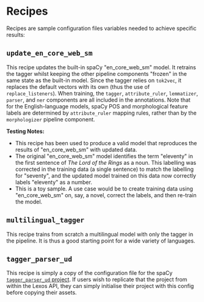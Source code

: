 # Recipes

Recipes are sample configuration files variables needed to achieve specific results:

## `update_en_core_web_sm`

This recipe updates the built-in spaCy "en_core_web_sm" model. It retrains the tagger whilst keeping the other pipeline components "frozen" in the same state as the built-in model. Since the tagger relies on `tok2vec`, it replaces the default vectors with its own (thus the use of `replace_listeners`). When training, the `tagger`, `attribute_ruler`, `lemmatizer`, `parser`, and `ner` components are all included in the annotations. Note that for the English-language models, spaCy POS and morphological feature labels are determined by `attribute_ruler` mapping rules, rather than by the `morphologizer` pipeline component.

**Testing Notes:**

- This recipe has been used to produce a valid model that reproduces the results of "en_core_web_sm" with updated data.
- The original "en_core_web_sm" model identifies the term "eleventy" in the first sentence of _The Lord of the Rings_ as a noun. This labelling was corrected in the training data (a single sentence) to match the labelling for "seventy", and the updated model trained on this data now correctly labels "eleventy" as a number.
- This is a toy sample. A use case would be to create training data using "en_core_web_sm" on, say, a novel, correct the labels, and then re-train the model.

## `multilingual_tagger`

This recipe trains from scratch a multilingual model with only the tagger in the pipeline. It is thus a good starting point for a wide variety of languages.

## `tagger_parser_ud`

This recipe is simply a copy of the configuration file for the spaCy [`tagger_parser_ud` project](https://github.com/explosion/projects/tree/v3/pipelines/tagger_parser_ud). If users wish to replicate that the project from within the Lexos API, they can simply initialise their project with this config before copying their assets.

